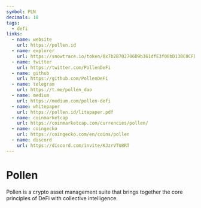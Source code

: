 ```yaml
---
symbol: PLN
decimals: 18
tags:
  - defi
links:
  - name: website
    url: https://pollen.id
  - name: explorer
    url: https://snowtrace.io/token/0x7b2B702706D9b361dfE3f00bD138C0CFDA7FB2Cf
  - name: twitter
    url: https://twitter.com/PollenDeFi
  - name: github
    url: https://github.com/PollenDeFi
  - name: telegram
    url: https://t.me/pollen_dao
  - name: medium
    url: https://medium.com/pollen-defi
  - name: whitepaper
    url: https://pollen.id/litepaper.pdf
  - name: coinmarketcap
    url: https://coinmarketcap.com/currencies/pollen/
  - name: coingecko
    url: https://coingecko.com/en/coins/pollen
  - name: discord
    url: https://discord.com/invite/KJzrVTU8RT
---
```


# Pollen

Pollen is a crypto asset management suite that brings together the core principles of DeFi with collective intelligence.

